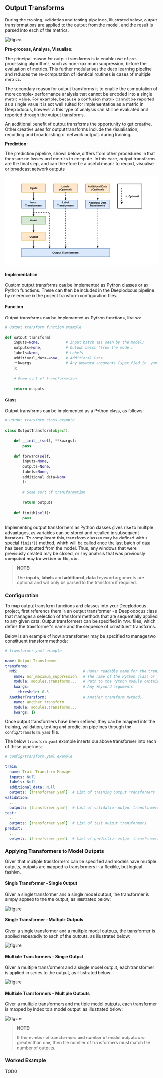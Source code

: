 ## Output Transforms

During the training, validation and testing pipelines, illustrated below, output transformations are applied to the output from the model, and the result is parsed into each of the metrics. 
 
![figure](https://github.com/Deeplodocus/deeplodocus/blob/master/docs/figures/ot-1.png)

**Pre-process, Analyse, Visualise:**

The principal reason for output transforms is to enable use of pre-processing algorithms, such as non-maximum suppression, before the evaluation of metrics. This further modularises the deep learning pipeline and reduces the re-computation of identical routines in cases of multiple metrics.

The secondary reason for output transforms is to enable the computation of more complex performance analysis that cannot be encoded into a single metric value. For example, because a confusion matrix cannot be reported as a single value it is not well suited for implementation as a metric in Deeplodocus, however a this type of analysis can still be evaluated and reported through the output transforms. 

An additional benefit of output transforms the opportunity to get creative. Other creative uses for output transforms include the visualisation, recording and broadcasting of network outputs during training.

**Prediction:**

The prediction pipeline, shown below, differs from other procedures in that there are no losses and metrics to compute.
In this case, output transforms are the final step, and can therefore be a useful means to record, visualise or broadcast network outputs. 

![figure](https://github.com/Deeplodocus/deeplodocus/blob/master/docs/figures/ot-2.png)

#### Implementation

Custom output transforms can be implemented as Python classes or as Python functions.
These can then be included in the Deeplodocus pipeline by reference in the project transform configuration files.

#### Function 

Output transforms can be implemented as Python functions, like so:

```python
# Output transform function example

def output_transform(
    inputs=None,            # Input batch (as seen by the model)
    outputs=None,           # Output batch (from the model)
    labels=None,            # Labels
    additional_data=None,   # Additional Data
    **kwargs                # Any keyword arguments (specified in .yaml file)
    ):              
    
    # Some sort of transformation
    
    return outputs
```

#### Class

Output transforms can be implemented as a Python class, as follows:

```python
# Output transform class example

class OutputTransform(object):

    def __init__(self, **kwargs):
        pass
        
    def forward(self,
        inputs=None,
        outputs=None,
        labels=None,
        additional_data=None
        ):
        
        # Some sort of transformation
        
        return outputs
        
    def finish(self):
        pass
```

Implementing output transformers as Python classes gives rise to multiple advantages, as variables can be stored and recalled in subsequent iterations. To compliment this, transform classes may be defined with a special `finish()` method, which will be called once the last batch of data has been outputted from the model. Thus, any windows that were previously created may be closed, or any analysis that was previously computed may be written to file, etc. 

> **NOTE:**
> 
> The **inputs**, **labels** and **additional_data** keyword arguments are optional and will only be parsed to the transform if required. 

### Configuration

To map output transform functions and classes into your Deeplodocus project, first reference them in an output transformer - a Deeplodocus class that manages a selection of transform methods that are sequentially applied to any given data. Output transformers can be specified in `YAML` files, which define the transformer's name and the sequence of constituent transforms.

Below is an example of how a transformer may be specified to manage two constituent transform methods:

```yaml
# transformer.yaml example

name: Output Transformer
transforms: 
  NMS:                              # Human readable name for the transform. specified by the user
    name: non_maximum_suppression   # The name of the Python class or function
    module: modules.transforms...   # Path to the Python module containing the transform methpd 
    kwargs:                         # Any keyword arguments
      threshold: 0.5
  AnotherTransform:                 # Another transform method...
    name: another_transform
    module: modules.transforms...
    kwargs: {}
```

Once output transformers have been defined, they can be mapped into the training, validation, testing and prediction pipelines through the `config/transform.yaml` file.

The below `transform.yaml` example inserts our above transformer into each of these pipelines:

```yaml
# config/transform.yaml example

train:
  name: Train Transform Manager
  inputs: Null
  labels: Null
  additional_data: Null
  outputs: [transformer.yaml]  # List of training output transformers
validation:
  ...
  outputs: [transformer.yaml]  # List of validation output transformers
test:
  ...
  outputs: [transformer.yaml]  # List of test output transformers
predict:
  ...
  outputs: [transformer.yaml]  # List of prediction output transformers
```

### Applying Transformers to Model Outputs

Given that multiple transformers can be specified and models have multiple outputs, outputs are mapped to transformers in a flexible, but logical fashion.

#### Single Transformer - Single Output

Given a single transformer and a single model output, the transformer is simply applied to the the output, as illustrated below:

![figure](https://github.com/Deeplodocus/deeplodocus/blob/master/docs/figures/st-so.png)

#### Single Transformer - Multiple Outputs

Given a single transformer and a multiple model outputs, the transformer is applied repeatedly to each of the outputs, as illustrated below:

![figure](https://github.com/Deeplodocus/deeplodocus/blob/master/docs/figures/st-mo.png)

#### Multiple Transformers - Single Output

Given a multiple transformers and a single model output, each transformer is applied in series to the output, as illustrated below:

![figure](https://github.com/Deeplodocus/deeplodocus/blob/master/docs/figures/mt-so.png)

#### Multiple Transformers - Multiple Outputs

Given a multiple transformers and multiple model outputs, each transformer is mapped by index to a model output, as illustrated below:

![figure](https://github.com/Deeplodocus/deeplodocus/blob/master/docs/figures/mt-mo.png)

>**NOTE:**
>
> If the number of transformers and number of model outputs are greater than one, then the number of transformers must match the number of outputs.

### Worked Example

TODO